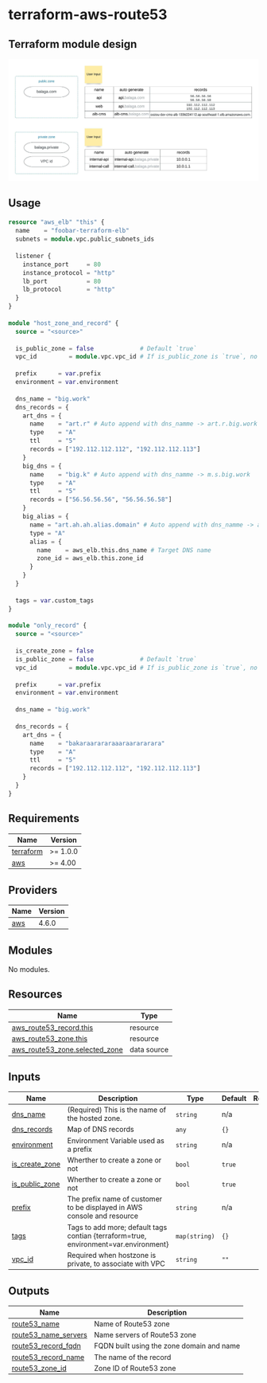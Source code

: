 # terraform-aws-route53

## Terraform module design

![Design diagram](docs/terraform-aws-route53.jpeg "Design diagram")

## Usage

```terraform
resource "aws_elb" "this" {
  name    = "foobar-terraform-elb"
  subnets = module.vpc.public_subnets_ids

  listener {
    instance_port     = 80
    instance_protocol = "http"
    lb_port           = 80
    lb_protocol       = "http"
  }
}

module "host_zone_and_record" {
  source = "<source>"

  is_public_zone = false             # Default `true`
  vpc_id         = module.vpc.vpc_id # If is_public_zone is `true`, no need to specific

  prefix      = var.prefix
  environment = var.environment

  dns_name = "big.work"
  dns_records = {
    art_dns = {
      name    = "art.r" # Auto append with dns_namme -> art.r.big.work
      type    = "A"
      ttl     = "5"
      records = ["192.112.112.112", "192.112.112.113"]
    }
    big_dns = {
      name    = "big.k" # Auto append with dns_namme -> m.s.big.work
      type    = "A"
      ttl     = "5"
      records = ["56.56.56.56", "56.56.56.58"]
    }
    big_alias = {
      name = "art.ah.ah.alias.domain" # Auto append with dns_namme -> art.ah.ah.alias.domain.big.work
      type = "A"
      alias = {
        name    = aws_elb.this.dns_name # Target DNS name
        zone_id = aws_elb.this.zone_id
      }
    }
  }

  tags = var.custom_tags
}

module "only_record" {
  source = "<source>"

  is_create_zone = false
  is_public_zone = false             # Default `true`
  vpc_id         = module.vpc.vpc_id # If is_public_zone is `true`, no need to specific

  prefix      = var.prefix
  environment = var.environment

  dns_name = "big.work"

  dns_records = {
    art_dns = {
      name    = "bakaraarararaaaraarararara"
      type    = "A"
      ttl     = "5"
      records = ["192.112.112.112", "192.112.112.113"]
    }
  }
}
```

<!-- BEGIN_TF_DOCS -->
## Requirements

| Name                                                                      | Version  |
|---------------------------------------------------------------------------|----------|
| <a name="requirement_terraform"></a> [terraform](#requirement\_terraform) | >= 1.0.0 |
| <a name="requirement_aws"></a> [aws](#requirement\_aws)                   | >= 4.00  |

## Providers

| Name                                              | Version |
|---------------------------------------------------|---------|
| <a name="provider_aws"></a> [aws](#provider\_aws) | 4.6.0   |

## Modules

No modules.

## Resources

| Name                                                                                                                          | Type        |
|-------------------------------------------------------------------------------------------------------------------------------|-------------|
| [aws_route53_record.this](https://registry.terraform.io/providers/hashicorp/aws/latest/docs/resources/route53_record)         | resource    |
| [aws_route53_zone.this](https://registry.terraform.io/providers/hashicorp/aws/latest/docs/resources/route53_zone)             | resource    |
| [aws_route53_zone.selected_zone](https://registry.terraform.io/providers/hashicorp/aws/latest/docs/data-sources/route53_zone) | data source |

## Inputs

| Name                                                                             | Description                                                                          | Type          | Default | Required |
|----------------------------------------------------------------------------------|--------------------------------------------------------------------------------------|---------------|---------|:--------:|
| <a name="input_dns_name"></a> [dns\_name](#input\_dns\_name)                     | (Required) This is the name of the hosted zone.                                      | `string`      | n/a     |   yes    |
| <a name="input_dns_records"></a> [dns\_records](#input\_dns\_records)            | Map of DNS records                                                                   | `any`         | `{}`    |    no    |
| <a name="input_environment"></a> [environment](#input\_environment)              | Environment Variable used as a prefix                                                | `string`      | n/a     |   yes    |
| <a name="input_is_create_zone"></a> [is\_create\_zone](#input\_is\_create\_zone) | Wherther to create a zone or not                                                     | `bool`        | `true`  |    no    |
| <a name="input_is_public_zone"></a> [is\_public\_zone](#input\_is\_public\_zone) | Wherther to create a zone or not                                                     | `bool`        | `true`  |    no    |
| <a name="input_prefix"></a> [prefix](#input\_prefix)                             | The prefix name of customer to be displayed in AWS console and resource              | `string`      | n/a     |   yes    |
| <a name="input_tags"></a> [tags](#input\_tags)                                   | Tags to add more; default tags contian {terraform=true, environment=var.environment} | `map(string)` | `{}`    |    no    |
| <a name="input_vpc_id"></a> [vpc\_id](#input\_vpc\_id)                           | Required when hostzone is private, to associate with VPC                             | `string`      | `""`    |    no    |

## Outputs

| Name                                                                                                 | Description                               |
|------------------------------------------------------------------------------------------------------|-------------------------------------------|
| <a name="output_route53_name"></a> [route53\_name](#output\_route53\_name)                           | Name of Route53 zone                      |
| <a name="output_route53_name_servers"></a> [route53\_name\_servers](#output\_route53\_name\_servers) | Name servers of Route53 zone              |
| <a name="output_route53_record_fqdn"></a> [route53\_record\_fqdn](#output\_route53\_record\_fqdn)    | FQDN built using the zone domain and name |
| <a name="output_route53_record_name"></a> [route53\_record\_name](#output\_route53\_record\_name)    | The name of the record                    |
| <a name="output_route53_zone_id"></a> [route53\_zone\_id](#output\_route53\_zone\_id)                | Zone ID of Route53 zone                   |
<!-- END_TF_DOCS -->
